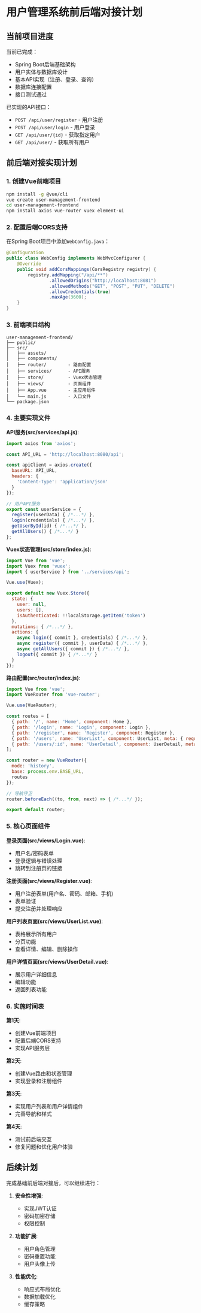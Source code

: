# 用户管理系统前后端对接计划

## 当前项目进度

当前已完成：
- Spring Boot后端基础架构
- 用户实体与数据库设计
- 基本API实现（注册、登录、查询）
- 数据库连接配置
- 接口测试通过

已实现的API接口：
- `POST /api/user/register` - 用户注册
- `POST /api/user/login` - 用户登录
- `GET /api/user/{id}` - 获取指定用户
- `GET /api/user/` - 获取所有用户

## 前后端对接实现计划

### 1. 创建Vue前端项目
```bash
npm install -g @vue/cli
vue create user-management-frontend
cd user-management-frontend
npm install axios vue-router vuex element-ui
```

### 2. 配置后端CORS支持
在Spring Boot项目中添加`WebConfig.java`：
```java
@Configuration
public class WebConfig implements WebMvcConfigurer {
    @Override
    public void addCorsMappings(CorsRegistry registry) {
        registry.addMapping("/api/**")
                .allowedOrigins("http://localhost:8081")
                .allowedMethods("GET", "POST", "PUT", "DELETE")
                .allowCredentials(true)
                .maxAge(3600);
    }
}
```

### 3. 前端项目结构
```
user-management-frontend/
├── public/
├── src/
│   ├── assets/
│   ├── components/
│   ├── router/        - 路由配置
│   ├── services/      - API服务
│   ├── store/         - Vuex状态管理
│   ├── views/         - 页面组件
│   ├── App.vue        - 主应用组件
│   └── main.js        - 入口文件
└── package.json
```

### 4. 主要实现文件

**API服务(src/services/api.js)**:
```javascript
import axios from 'axios';

const API_URL = 'http://localhost:8080/api';

const apiClient = axios.create({
  baseURL: API_URL,
  headers: {
    'Content-Type': 'application/json'
  }
});

// 用户API服务
export const userService = {
  register(userData) { /*...*/ },
  login(credentials) { /*...*/ },
  getUserById(id) { /*...*/ },
  getAllUsers() { /*...*/ }
};
```

**Vuex状态管理(src/store/index.js)**:
```javascript
import Vue from 'vue';
import Vuex from 'vuex';
import { userService } from '../services/api';

Vue.use(Vuex);

export default new Vuex.Store({
  state: {
    user: null,
    users: [],
    isAuthenticated: !!localStorage.getItem('token')
  },
  mutations: { /*...*/ },
  actions: {
    async login({ commit }, credentials) { /*...*/ },
    async register({ commit }, userData) { /*...*/ },
    async getAllUsers({ commit }) { /*...*/ },
    logout({ commit }) { /*...*/ }
  }
});
```

**路由配置(src/router/index.js)**:
```javascript
import Vue from 'vue';
import VueRouter from 'vue-router';

Vue.use(VueRouter);

const routes = [
  { path: '/', name: 'Home', component: Home },
  { path: '/login', name: 'Login', component: Login },
  { path: '/register', name: 'Register', component: Register },
  { path: '/users', name: 'UserList', component: UserList, meta: { requiresAuth: true } },
  { path: '/users/:id', name: 'UserDetail', component: UserDetail, meta: { requiresAuth: true } }
];

const router = new VueRouter({
  mode: 'history',
  base: process.env.BASE_URL,
  routes
});

// 导航守卫
router.beforeEach((to, from, next) => { /*...*/ });

export default router;
```

### 5. 核心页面组件

**登录页面(src/views/Login.vue)**:
- 用户名/密码表单
- 登录逻辑与错误处理
- 跳转到注册页的链接

**注册页面(src/views/Register.vue)**:
- 用户注册表单(用户名、密码、邮箱、手机)
- 表单验证
- 提交注册并处理响应

**用户列表页面(src/views/UserList.vue)**:
- 表格展示所有用户
- 分页功能
- 查看详情、编辑、删除操作

**用户详情页面(src/views/UserDetail.vue)**:
- 展示用户详细信息
- 编辑功能
- 返回列表功能

### 6. 实施时间表

**第1天**:
- 创建Vue前端项目
- 配置后端CORS支持
- 实现API服务层

**第2天**:
- 创建Vue路由和状态管理
- 实现登录和注册组件

**第3天**:
- 实现用户列表和用户详情组件
- 完善导航和样式

**第4天**:
- 测试前后端交互
- 修复问题和优化用户体验

## 后续计划

完成基础前后端对接后，可以继续进行：

1. **安全性增强**:
   - 实现JWT认证
   - 密码加密存储
   - 权限控制

2. **功能扩展**:
   - 用户角色管理
   - 密码重置功能
   - 用户头像上传

3. **性能优化**:
   - 响应式布局优化
   - 数据加载优化
   - 缓存策略
